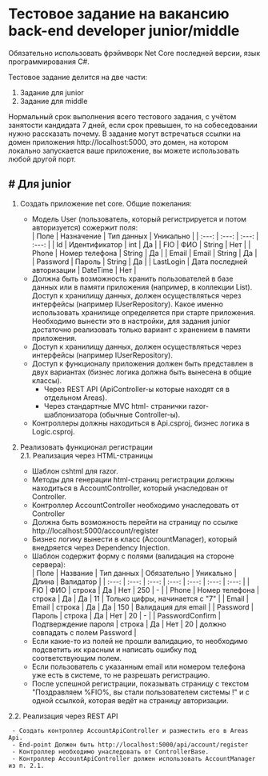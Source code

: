 # Тестовое задание на вакансию back-end developer junior/middle

Обязательно использовать фрэймворк Net Core последней версии, язык программирования C#.

Тестовое задание делится на две части:
1. Задание для junior 
2. Задание для middle 

Нормальный срок выполнения всего тестового задания, с учётом занятости кандидата 7 дней, если срок превышен, то на собеседовании нужно рассказать почему.
В задание могут встречаться ссылки на домен приложения http://localhost:5000, это домен, на котором локально запускается ваше приложение, вы можете использовать любой другой порт. 

## # Для junior

1. Создать приложение net core. Общие пожелания:  
    - Модель User (пользователь, который регистрируется и потом авторизуется) сожержит поля:   
      | Поле | Назначение | Тип данных | Уникально |
      | :---: | :---: | :---: | :---: |
      | Id | Идентификатор | int | Да |
      | FIO | ФИО | String | Нет |
      | Phone | Номер телефона | String | Да |
      | Email | Email | String | Да |
      | Password | Пароль | String | Да |
      | LastLogin | Дата последней авторизации | DateTime | Нет |  
    - Должна быть возможность хранить пользователей в базе данных или в памяти приложения (например, в коллекции List). Доступ к хранилищу данных, должен осуществляться через интерфейсы (например IUserRepository). Какое именно использовать хранилище определяется при старте приложения. Необходимо вынести это в настройки, для задания junior достаточно реализовать только вариант с хранением в памяти приложения.
    - Доступ к хранилищу данных, должен осуществляться через интерфейсы (например IUserRepository).
    - Доступ к функционалу приложения должен быть представлен в двух вариантах (бизнес логика должна быть вынесена в общие классы).
      + Через REST API (ApiController-ы которые находят ся в отдельном Areas).
      + Через стандартные MVC html-  странички razor-шаблонизатора (обычные Controller-ы).
    - Контроллеры должны находиться в Api.csproj, бизнес логика в Logic.csproj.  

2. Реализовать функционал регистрации  
2.1. Реализация через HTML-страницы  

    - Шаблон cshtml для razor.
    - Методы для генерации html-страниц регистрации должны находиться в AccountController, который унаследован от Controller.
    - Контроллер AccountController необходимо унаследовать от Controller
    - Должна быть возможность перейти на страницу по ссылке http://localhost:5000/account/register
    - Бизнес логику вынести в класс (AccountManager), который внедряется через Dependency Injection.
    - Шаблон содержит форму с полями (валидация на стороне сервера):      
        | Поле | Название | Тип данных | Обязательно | Уникально | Длина | Валидатор |
        | :---: | :---: | :---: | :---: | :---: | :---: | :---: |
        | FIO | ФИО | строка | Да | Нет | 250 | - |
        | Phone | Номер телефона | строка | Да | Да | 11 | Только цифры, начинается с "7" |
        | Email | Email | строка | Да | Да | 150 | Валидация для email |
        | Password | Пароль | строка | Да | Нет | 20 | - |
        | PasswordConfirm | Подтверждение пароля | строка | Да | Нет | 20 | должно совпадать с полем Password | 
     - Если какие-то из полей не прошли валидацию, то необходимо подсветить их красным и написать ошибку под соответствующим полем.
     - Если пользователь с указанным email или номером телефона уже есть в системе, то не разрешать регистрацию.
     - После успешной регистрации, показывать страницу с текстом "Поздравляем %FIO%, вы стали пользователем системы !" и с одной ссылкой, которая ведёт на страницу авторизации.  

2.2. Реализация через REST API  

     - Создать контроллер AccountApiController и разместить его в Areas Api.
     - End-point Должен быть http://localhost:5000/api/account/register
     - Контроллер необходимо унаследовать от ControllerBase. 
     - Контроллер AccountApiController должен использовать AccountManager из п. 2.1.
    
